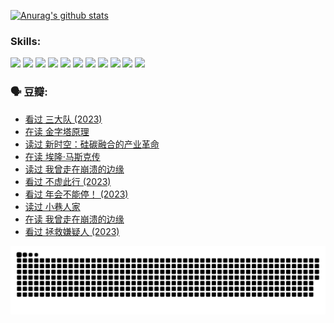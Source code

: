 
[![Anurag's github stats](https://github-readme-stats.vercel.app/api?username=w940853815)](https://github.com/anuraghazra/github-readme-stats)

### Skills:

<code><img height="32" src="https://cdn.jsdelivr.net/npm/simple-icons@v5/icons/python.svg"></code>
<code><img height="32" src="https://cdn.jsdelivr.net/npm/simple-icons@v5/icons/javascript.svg"></code>
<code><img height="32" src="https://cdn.jsdelivr.net/npm/simple-icons@v5/icons/django.svg"></code>
<code><img height="32" src="https://cdn.jsdelivr.net/npm/simple-icons@v5/icons/flask.svg"></code>
<code><img height="32" src="https://cdn.jsdelivr.net/npm/simple-icons@v5/icons/vuetify.svg"></code>
<code><img height="32" src="https://cdn.jsdelivr.net/npm/simple-icons@v5/icons/git.svg"></code>
<code><img height="32" src="https://cdn.jsdelivr.net/npm/simple-icons@v5/icons/docker.svg"></code>
<code><img height="32" src="https://cdn.jsdelivr.net/npm/simple-icons@v5/icons/postgresql.svg"></code>
<code><img height="32" src="https://cdn.jsdelivr.net/npm/simple-icons@v5/icons/elasticsearch.svg"></code>
<code><img height="32" src="https://cdn.jsdelivr.net/npm/simple-icons@v5/icons/macos.svg"></code>
<code><img height="32" src="https://cdn.jsdelivr.net/npm/simple-icons@v5/icons/linux.svg"></code>

### 🗣 豆瓣:

<!-- DOUBAN-ACTIVITIES:START -->
- [看过 三大队‎ (2023)](https://www.douban.com/people/136069238/status/4510323325/?_i=07538550)
- [在读 金字塔原理](https://www.douban.com/people/136069238/status/4507497587/?_i=07538550)
- [读过 新时空：硅碳融合的产业革命](https://www.douban.com/people/136069238/status/4506659177/?_i=07538550)
- [在读 埃隆·马斯克传](https://www.douban.com/people/136069238/status/4500417190/?_i=07538550)
- [读过 我曾走在崩溃的边缘](https://www.douban.com/people/136069238/status/4500416754/?_i=07538550)
- [看过 不虚此行‎ (2023)](https://www.douban.com/people/136069238/status/4499973052/?_i=07538550)
- [看过 年会不能停！‎ (2023)](https://www.douban.com/people/136069238/status/4498582002/?_i=07538550)
- [读过 小巷人家](https://www.douban.com/people/136069238/status/4489290935/?_i=07538550)
- [在读 我曾走在崩溃的边缘](https://www.douban.com/people/136069238/status/4489290559/?_i=07538550)
- [看过 拯救嫌疑人‎ (2023)](https://www.douban.com/people/136069238/status/4477421513/?_i=07538550)
<!-- DOUBAN-ACTIVITIES:END -->


![Snake animation](https://raw.githubusercontent.com/w940853815/w940853815/output/github-contribution-grid-snake.svg)

<!--
**w940853815/w940853815** is a ✨ _special_ ✨ repository because its `README.md` (this file) appears on your GitHub profile.

Here are some ideas to get you started:

- 🔭 I’m currently working on ...
- 🌱 I’m currently learning ...
- 👯 I’m looking to collaborate on ...
- 🤔 I’m looking for help with ...
- 💬 Ask me about ...
- 📫 How to reach me: ...
- 😄 Pronouns: ...
- ⚡ Fun fact: ...
-->
